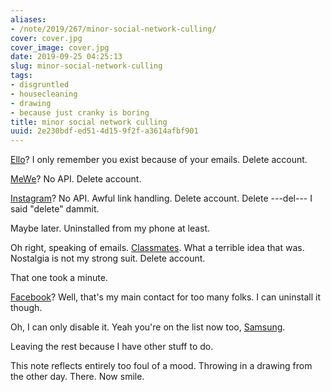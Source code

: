 ```yaml
---
aliases:
- /note/2019/267/minor-social-network-culling/
cover: cover.jpg
cover_image: cover.jpg
date: 2019-09-25 04:25:13
slug: minor-social-network-culling
tags:
- disgruntled
- housecleaning
- drawing
- because just cranky is boring
title: minor social network culling
uuid: 2e230bdf-ed51-4d15-9f2f-a3614afbf901
---
```


[Ello]: https://ello.co
[MeWe]: https://mewe.com
[Classmates]: https://classmates.com
[Instagram]: https://instagram.com
[Facebook]: https://facebook.com
[Samsung]: https://samsung.com

[Ello][]? I only remember you exist because of your emails. Delete account.

[MeWe][]? No API. Delete account.

[Instagram][]? No API. Awful link handling. Delete account. Delete ---del--- I said "delete" dammit.

Maybe later. Uninstalled from my phone at least.

Oh right, speaking of emails. [Classmates][]. What a terrible idea that was. Nostalgia is not my strong suit.
Delete account.

That one took a minute.

[Facebook][]? Well, that's my main contact for too many folks. I can uninstall it though.

Oh, I can only disable it. Yeah you're on the list now too, [Samsung][].

Leaving the rest because I have other stuff to do.

This note reflects entirely too foul of a mood. Throwing in a drawing from the other day. There. Now smile.